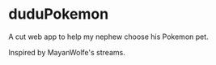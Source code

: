 # duduPokemon

A cut web app to help my nephew choose his Pokemon pet. 

Inspired by MayanWolfe's streams. 
